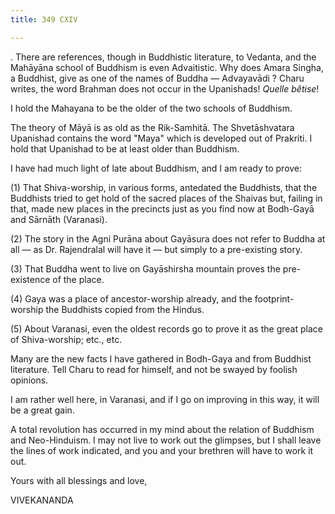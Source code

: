 ```yaml
---
title: 349 CXIV

---
```

  

  
. There are
references, though in Buddhistic literature, to Vedanta, and the
Mahāyāna school of Buddhism is even Advaitistic. Why does Amara Singha,
a Buddhist, give as one of the names of Buddha — Advayavādi ? Charu
writes, the word Brahman does not occur in the Upanishads! *Quelle
bêtise*!

I hold the Mahayana to be the older of the two schools of Buddhism.

The theory of Māyā is as old as the Rik-Samhitā. The Shvetāshvatara
Upanishad contains the word "Maya" which is developed out of Prakriti. I
hold that Upanishad to be at least older than Buddhism.

I have had much light of late about Buddhism, and I am ready to prove:

\(1\) That Shiva-worship, in various forms, antedated the Buddhists,
that the Buddhists tried to get hold of the sacred places of the Shaivas
but, failing in that, made new places in the precincts just as you find
now at Bodh-Gayā and Sārnāth (Varanasi).

\(2\) The story in the Agni Purāna about Gayāsura does not refer to
Buddha at all — as Dr. Rajendralal will have it — but simply to a
pre-existing story.

\(3\) That Buddha went to live on Gayāshirsha mountain proves the
pre-existence of the place.

\(4\) Gaya was a place of ancestor-worship already, and the
footprint-worship the Buddhists copied from the Hindus.

\(5\) About Varanasi, even the oldest records go to prove it as the
great place of Shiva-worship; etc., etc.

Many are the new facts I have gathered in Bodh-Gaya and from Buddhist
literature. Tell Charu to read for himself, and not be swayed by foolish
opinions.

I am rather well here, in Varanasi, and if I go on improving in this
way, it will be a great gain.

A total revolution has occurred in my mind about the relation of
Buddhism and Neo-Hinduism. I may not live to work out the glimpses, but
I shall leave the lines of work indicated, and you and your brethren
will have to work it out.

Yours with all blessings and love,

VIVEKANANDA